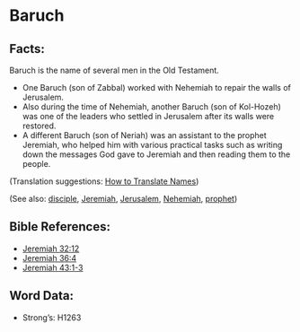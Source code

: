 # Baruch

## Facts:

Baruch is the name of several men in the Old Testament.

* One Baruch (son of Zabbal) worked with Nehemiah to repair the walls of Jerusalem.
* Also during the time of Nehemiah, another Baruch (son of Kol-Hozeh) was one of the leaders who settled in Jerusalem after its walls were restored.
* A different Baruch (son of Neriah) was an assistant to the prophet Jeremiah, who helped him with various practical tasks such as writing down the messages God gave to Jeremiah and then reading them to the people.

(Translation suggestions: [How to Translate Names](../../translate/translate-names))

(See also: [disciple](../kt/disciple.md), [Jeremiah](../names/jeremiah.md), [Jerusalem](../names/jerusalem.md), [Nehemiah](../names/nehemiah.md), [prophet](../kt/prophet.md))

## Bible References:

* [Jeremiah 32:12](rc://en/tn/help/jer/32/12)
* [Jeremiah 36:4](rc://en/tn/help/jer/36/04)
* [Jeremiah 43:1-3](rc://en/tn/help/jer/43/01)

## Word Data:

* Strong’s: H1263
